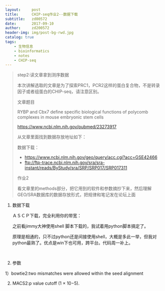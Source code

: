 ```yaml
---
layout:     post
title:      CHIP-seq作业2--数据下载
subtitle:   zd00572
date:       2017-09-10
author:     zd200572
header-img: img/post-bg-rwd.jpg
catalog: true
tags:
    - 生物信息
    - bioinformatics
    - notes
    - CHIP-seq
---
```

> step2:读文章拿到测序数据
>
> 本次讲解选取的文章是为了探索PRC1，PCR2这样的蛋白复合物，不是转录因子或者组蛋白的CHIP-seq，请注意区别。
>
> 文章题目
>
> RYBP and Cbx7 define specific biological functions of polycomb complexes in mouse embryonic stem cells
>
> <https://www.ncbi.nlm.nih.gov/pubmed/23273917>
>
> 从文章里面找到数据存放地址如下：
>
> 数据下载：
>
> - <https://www.ncbi.nlm.nih.gov/geo/query/acc.cgi?acc=GSE42466>
> - ftp://ftp-trace.ncbi.nlm.nih.gov/sra/sra-instant/reads/ByStudy/sra/SRP/SRP017/SRP017311
>
> 作业2
>
> 看文章里的methods部分，把它用到的软件和参数摘抄下来，然后理解GEO/SRA数据库的数据存放形式，把规律和笔记发在论坛上面

1. 数据下载

   ＡＳＣＰ下载，完全利用你的带宽：

   之前看jimmy大神使用shell 脚本下载的，我试着用python脚本搞定了。

   原理是相通的，只不过python还是间接使用shell，大概是多此一举，但我对python最熟了。优点是win下也可用，跨平台。代码周一补上。

   ​

2. 参数

1）bowtie2:two mismatches were allowed within the seed alignment

2)  MACS2:p value cutoff (1 × 10−5).

